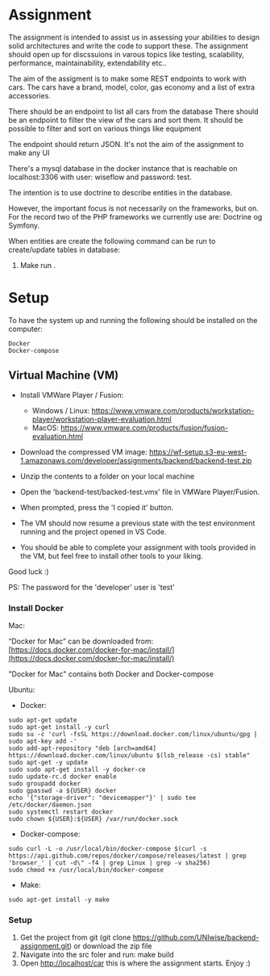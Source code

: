 # Assignment

The assignment is intended to assist us in assessing your abilities to design solid architectures and write the code to support these.
The assignment should open up for discssuions in varous topics like testing, scalability, performance, maintainability, extendability etc..


The aim of the assigment is to make some REST endpoints to work with cars.
The cars have a brand, model, color, gas economy and a list of extra accessories.

There should be an endpoint to list all cars from the database
There should be an endpoint to filter the view of the cars and sort them. 
It should be possible to filter and sort on various things like equipment

The endpoint should return JSON. It's not the aim of the assignment to make any UI


There's a mysql database in the docker instance that is reachable on localhost:3306 with user: wiseflow and password: test.

The intention is to use doctrine to describe entities in the database.

However, the important focus is not necessarily on the frameworks, but on. For the record two of the PHP frameworks we currently use are: Doctrine og Symfony. 



When entities are create the following command can be run to create/update tables in database:
1) Make run .


# Setup

To have the system up and running the following should be installed on the computer: 
```
Docker
Docker-compose
```

## Virtual Machine (VM)
* Install VMWare Player / Fusion:  
    * Windows / Linux: https://www.vmware.com/products/workstation-player/workstation-player-evaluation.html
    * MacOS: https://www.vmware.com/products/fusion/fusion-evaluation.html

* Download the compressed VM image: https://wf-setup.s3-eu-west-1.amazonaws.com/developer/assignments/backend/backend-test.zip

* Unzip the contents to a folder on your local machine

* Open the 'backend-test/backed-test.vmx' file in VMWare Player/Fusion.
* When prompted, press the 'I copied it' button.

* The VM should now resume a previous state with the test environment running and the project opened in VS Code.
* You should be able to complete your assignment with tools provided in the VM, but feel free to install other tools to your liking.

Good luck :)

PS: The password for the 'developer' user is 'test'

### Install Docker
Mac:

“Docker for Mac” can be downloaded from: 
[https://docs.docker.com/docker-for-mac/install/](https://docs.docker.com/docker-for-mac/install/)

"Docker for Mac" contains both Docker and Docker-compose 

Ubuntu: 

* Docker:  
```
sudo apt-get update
sudo apt-get install -y curl
sudo su -c 'curl -fsSL https://download.docker.com/linux/ubuntu/gpg | sudo apt-key add -'
sudo add-apt-repository "deb [arch=amd64] https://download.docker.com/linux/ubuntu $(lsb_release -cs) stable"
sudo apt-get -y update
sudo sudo apt-get install -y docker-ce
sudo update-rc.d docker enable
sudo groupadd docker
sudo gpasswd -a ${USER} docker
echo '{"storage-driver": "devicemapper"}' | sudo tee /etc/docker/daemon.json
sudo systemctl restart docker
sudo chown ${USER}:${USER} /var/run/docker.sock 
```

* Docker-compose:  
```
sudo curl -L -o /usr/local/bin/docker-compose $(curl -s https://api.github.com/repos/docker/compose/releases/latest | grep 'browser_' | cut -d\" -f4 | grep Linux | grep -v sha256)
sudo chmod +x /usr/local/bin/docker-compose
```

* Make:
```
sudo apt-get install -y make
```

### Setup
1. Get the project from git (git clone https://github.com/UNIwise/backend-assignment.git) or download the zip file
2. Navigate into the src foler and run: make build
3. Open [http://localhost/car](http://localhost/car) this is where the assignment starts. Enjoy :)
  